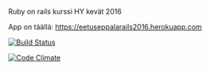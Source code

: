 Ruby on rails kurssi HY kevät 2016

App on täällä: https://eetuseppalarails2016.herokuapp.com

[![Build Status](https://travis-ci.org/Eetuseppala/RailsKurssi2016.png)](https://travis-ci.org/Eetuseppala/RailsKurssi2016)

[![Code Climate](https://codeclimate.com/github/Eetuseppala/RailsKurssi2016.png)](https://codeclimate.com/github/Eetuseppala/RailsKurssi2016)